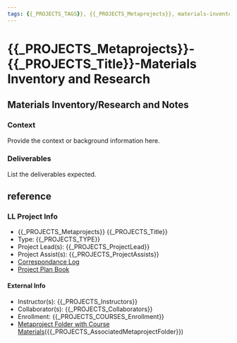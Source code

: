 ```yaml
---
tags: {{_PROJECTS_TAGS}}, {{_PROJECTS_Metaprojects}}, materials-inventory-and-research
---
```


# {{_PROJECTS_Metaprojects}}-{{_PROJECTS_Title}}-Materials Inventory and Research

## Materials Inventory/Research and Notes

### Context
Provide the context or background information here.

### Deliverables
List the deliverables expected.


## reference
### LL Project Info
* {{_PROJECTS_Metaprojects}} {{_PROJECTS_Title}}
* Type: {{_PROJECTS_TYPE}}
* Project Lead(s): {{_PROJECTS_ProjectLead}}
* Project Assist(s): {{_PROJECTS_ProjectAssists}}
* [Correspondance Log]({{_PROJECTS_METAPROJECTS_CorrespondanceLog}})
* [Project Plan Book]({{ProjectPlanBookUrl}})

#### External Info
* Instructor(s): {{_PROJECTS_Instructors}}
* Collaborator(s): {{_PROJECTS_Collaborators}}
* Enrollment: {{_PROJECTS_COURSES_Enrollment}}
* [Metaproject Folder with Course Materials]({{_PROJECTS_AssociatedMetaprojectFolder}})({{_PROJECTS_AssociatedMetaprojectFolder}})
